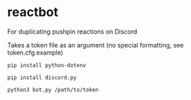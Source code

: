 # reactbot

For duplicating pushpin reactions on Discord

Takes a token file as an argument (no special formatting, see token.cfg.example)

`pip install python-dotenv`

`pip install discord.py`

`python3 bot.py /path/to/token`
